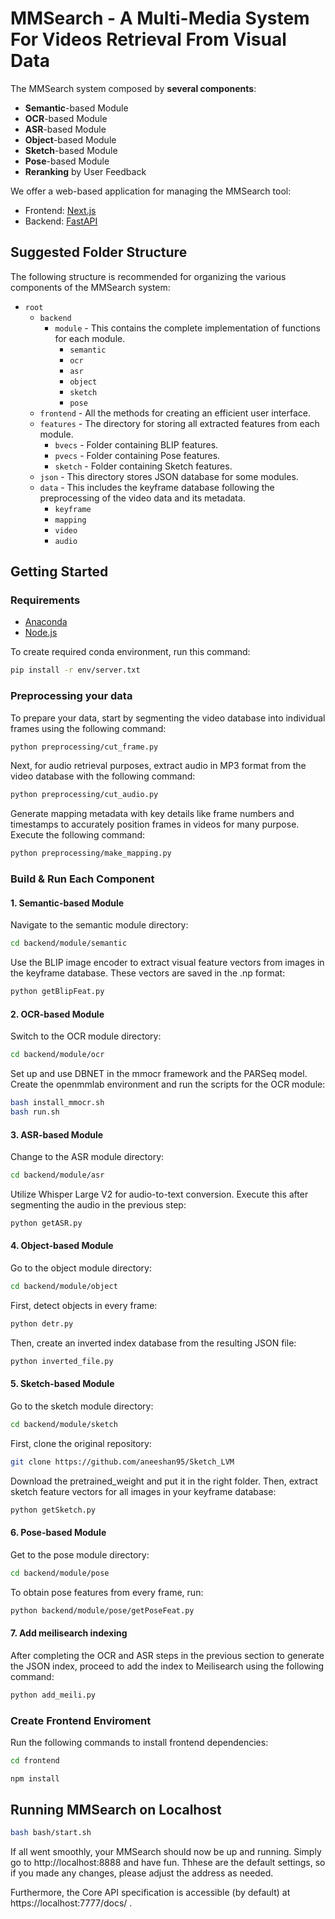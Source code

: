 # MMSearch - A Multi-Media System For Videos Retrieval From Visual Data
The MMSearch system composed by **several components**:

* **Semantic**-based Module
* **OCR**-based Module
* **ASR**-based Module
* **Object**-based Module
* **Sketch**-based Module
* **Pose**-based Module
* **Reranking** by User Feedback

We offer a web-based application for managing the MMSearch tool:
* Frontend: [Next.js](https://nextjs.org/)
* Backend: [FastAPI](https://fastapi.tiangolo.com/)

## Suggested Folder Structure

The following structure is recommended for organizing the various components of the MMSearch system:
- `root`
  - `backend`
    - `module` - This contains the complete implementation of functions for each module.
      - `semantic`
      - `ocr`
      - `asr`
      - `object`
      - `sketch`
      - `pose`
  - `frontend` - All the methods for creating an efficient user interface.
  - `features` - The directory for storing all extracted features from each module.
    - `bvecs` - Folder containing BLIP features.
    - `pvecs` - Folder containing Pose features.
    - `sketch` - Folder containing Sketch features.
  - `json` - This directory stores JSON database for some modules.
  - `data` - This includes the keyframe database following the preprocessing of the video data and its metadata.
    - `keyframe`
    - `mapping`
    - `video`
    - `audio`

## Getting Started
### Requirements
* [Anaconda](https://www.anaconda.com/download)
* [Node.js](https://nodejs.org/en)

To create required conda environment, run this command:
```bash
pip install -r env/server.txt
```

### Preprocessing your data
To prepare your data, start by segmenting the video database into individual frames using the following command:
```bash
python preprocessing/cut_frame.py
```
Next, for audio retrieval purposes, extract audio in MP3 format from the video database with the following command:
```bash
python preprocessing/cut_audio.py
```
Generate mapping metadata with key details like frame numbers and timestamps to accurately position frames in videos for many purpose. Execute the following command:
```bash
python preprocessing/make_mapping.py
```

### Build & Run Each Component
#### 1. Semantic-based Module
Navigate to the semantic module directory:
```bash
cd backend/module/semantic
```
Use the BLIP image encoder to extract visual feature vectors from images in the keyframe database. These vectors are saved in the .np format:
```bash
python getBlipFeat.py
```
#### 2. OCR-based Module
Switch to the OCR module directory:
```bash
cd backend/module/ocr
```
Set up and use DBNET in the mmocr framework and the PARSeq model. Create the openmmlab environment and run the scripts for the OCR module:
```bash
bash install_mmocr.sh
bash run.sh
```
#### 3. ASR-based Module
Change to the ASR module directory:
```bash
cd backend/module/asr
```
Utilize Whisper Large V2 for audio-to-text conversion. Execute this after segmenting the audio in the previous step:
```bash
python getASR.py
```
#### 4. Object-based Module
Go to the object module directory:
```bash
cd backend/module/object
```
First, detect objects in every frame:
```bash
python detr.py
```
Then, create an inverted index database from the resulting JSON file:
```bash
python inverted_file.py
```
#### 5. Sketch-based Module
Go to the sketch module directory:
```bash
cd backend/module/sketch
```
First, clone the original repository:
```bash
git clone https://github.com/aneeshan95/Sketch_LVM
```
Download the pretrained_weight and put it in the right folder. Then, extract sketch feature vectors for all images in your keyframe database:
```bash
python getSketch.py
```
#### 6. Pose-based Module
Get to the pose module directory:
```bash
cd backend/module/pose
```
To obtain pose features from every frame, run:
```bash
python backend/module/pose/getPoseFeat.py
```
#### 7. Add meilisearch indexing 
After completing the OCR and ASR steps in the previous section to generate the JSON index, proceed to add the index to Meilisearch using the following command:
```bash
python add_meili.py
```
### Create Frontend Enviroment 
Run the following commands to install frontend dependencies:
```bash
cd frontend
```

```bash
npm install
```

## Running MMSearch on Localhost
```bash
bash bash/start.sh
```
If all went smoothly, your MMSearch should now be up and running. Simply go to http://localhost:8888 and have fun. Thhese are the default settings, so if you made any changes, please adjust the address as needed.

Furthermore, the Core API specification is accessible (by default) at https://localhost:7777/docs/ .